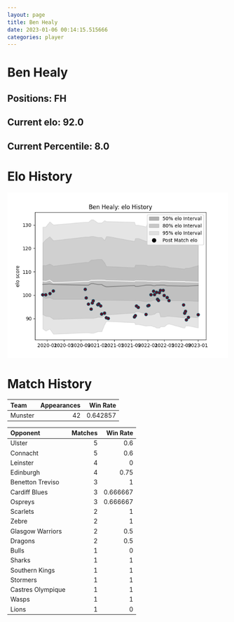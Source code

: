 ```yaml
---  
layout: page  
title: Ben Healy  
date: 2023-01-06 00:14:15.515666  
categories: player  
---
```

# Ben Healy

## Positions: FH

## Current elo: 92.0

## Current Percentile: 8.0

# Elo History


![elo history](history_BenHealy.png)
# Match History


| Team    |   Appearances |   Win Rate |
|:--------|--------------:|-----------:|
| Munster |            42 |   0.642857 |

| Opponent          |   Matches |   Win Rate |
|:------------------|----------:|-----------:|
| Ulster            |         5 |   0.6      |
| Connacht          |         5 |   0.6      |
| Leinster          |         4 |   0        |
| Edinburgh         |         4 |   0.75     |
| Benetton Treviso  |         3 |   1        |
| Cardiff Blues     |         3 |   0.666667 |
| Ospreys           |         3 |   0.666667 |
| Scarlets          |         2 |   1        |
| Zebre             |         2 |   1        |
| Glasgow Warriors  |         2 |   0.5      |
| Dragons           |         2 |   0.5      |
| Bulls             |         1 |   0        |
| Sharks            |         1 |   1        |
| Southern Kings    |         1 |   1        |
| Stormers          |         1 |   1        |
| Castres Olympique |         1 |   1        |
| Wasps             |         1 |   1        |
| Lions             |         1 |   0        |